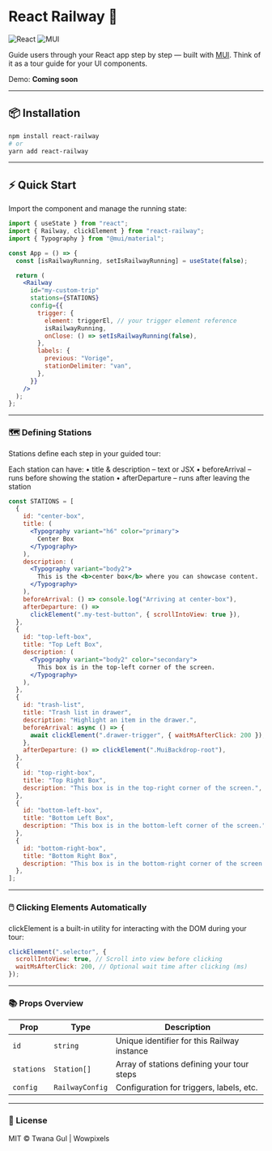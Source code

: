 # React Railway 🚉

![React](https://img.shields.io/badge/react-%2320232a.svg?style=for-the-badge&logo=react&logoColor=%2361DAFB)
![MUI](https://img.shields.io/badge/MUI-%230081CB.svg?style=for-the-badge&logo=mui&logoColor=white)

Guide users through your React app step by step — built with [MUI](https://mui.com).
Think of it as a tour guide for your UI components.

Demo: **Coming soon**

---

## 📦 Installation

```bash
npm install react-railway
# or
yarn add react-railway
```

---

## ⚡ Quick Start

Import the component and manage the running state:

```jsx
import { useState } from "react";
import { Railway, clickElement } from "react-railway";
import { Typography } from "@mui/material";

const App = () => {
  const [isRailwayRunning, setIsRailwayRunning] = useState(false);

  return (
    <Railway
      id="my-custom-trip"
      stations={STATIONS}
      config={{
        trigger: {
          element: triggerEl, // your trigger element reference
          isRailwayRunning,
          onClose: () => setIsRailwayRunning(false),
        },
        labels: {
          previous: "Vorige",
          stationDelimiter: "van",
        },
      }}
    />
  );
};
```

---

### 🗺️ Defining Stations

Stations define each step in your guided tour:

Each station can have:
• title & description – text or JSX
• beforeArrival – runs before showing the station
• afterDeparture – runs after leaving the station

```jsx
const STATIONS = [
  {
    id: "center-box",
    title: (
      <Typography variant="h6" color="primary">
        Center Box
      </Typography>
    ),
    description: (
      <Typography variant="body2">
        This is the <b>center box</b> where you can showcase content.
      </Typography>
    ),
    beforeArrival: () => console.log("Arriving at center-box"),
    afterDeparture: () =>
      clickElement(".my-test-button", { scrollIntoView: true }),
  },
  {
    id: "top-left-box",
    title: "Top Left Box",
    description: (
      <Typography variant="body2" color="secondary">
        This box is in the top-left corner of the screen.
      </Typography>
    ),
  },
  {
    id: "trash-list",
    title: "Trash list in drawer",
    description: "Highlight an item in the drawer.",
    beforeArrival: async () => {
      await clickElement(".drawer-trigger", { waitMsAfterClick: 200 });
    },
    afterDeparture: () => clickElement(".MuiBackdrop-root"),
  },
  {
    id: "top-right-box",
    title: "Top Right Box",
    description: "This box is in the top-right corner of the screen.",
  },
  {
    id: "bottom-left-box",
    title: "Bottom Left Box",
    description: "This box is in the bottom-left corner of the screen.",
  },
  {
    id: "bottom-right-box",
    title: "Bottom Right Box",
    description: "This box is in the bottom-right corner of the screen.",
  },
];
```

---

### 🖱️ Clicking Elements Automatically

clickElement is a built-in utility for interacting with the DOM during your tour:

```js
clickElement(".selector", {
  scrollIntoView: true, // Scroll into view before clicking
  waitMsAfterClick: 200, // Optional wait time after clicking (ms)
});
```

---

### 📚 Props Overview

| Prop       | Type            | Description                                 |
| ---------- | --------------- | ------------------------------------------- |
| `id`       | `string`        | Unique identifier for this Railway instance |
| `stations` | `Station[]`     | Array of stations defining your tour steps  |
| `config`   | `RailwayConfig` | Configuration for triggers, labels, etc.    |

---

### 📝 License

MIT © Twana Gul | Wowpixels
